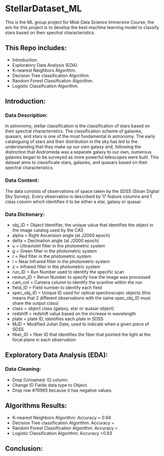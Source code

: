 # StellarDataset_ML

This is the ML group project for Misk Data Science Immersive Course, the aim for this project is to develop the best machine learning model to classify stars based on their spectral characteristics.

## This Repo includes:

- Introduction.
- Exploratory Data Analysis (EDA).
- K-nearest Neighbors Algorithm.
- Decision Tree classification Algorithm.
- Random Forest Classification Algorithm.
- Logistic Classification Algorithm.


## Introduction:

### Data Description:

In astronomy, stellar classification is the classification of stars based on their spectral characteristics. The classification scheme of galaxies, quasars, and stars is one of the most fundamental in astronomy. The early cataloguing of stars and their distribution in the sky has led to the understanding that they make up our own galaxy and, following the distinction that Andromeda was a separate galaxy to our own, numerous galaxies began to be surveyed as more powerful telescopes were built. This datasat aims to classificate stars, galaxies, and quasars based on their spectral characteristics.


### Data Content:

The data consists of observations of space taken by the SDSS (Sloan Digital Sky Survey). Every observation is described by 17 feature columns and 1 class column which identifies it to be either a star, galaxy or quasar.


### Data Dictionary:

- obj_ID = Object Identifier, the unique value that identifies the object in the image catalog used by the CAS
- alpha = Right Ascension angle (at J2000 epoch)
- delta = Declination angle (at J2000 epoch)
- u = Ultraviolet filter in the photometric system
- g = Green filter in the photometric system
- r = Red filter in the photometric system
- i = Near Infrared filter in the photometric system
- z = Infrared filter in the photometric system
- run_ID = Run Number used to identify the specific scan
- rereun_ID = Rerun Number to specify how the image was processed
- cam_col = Camera column to identify the scanline within the run
- field_ID = Field number to identify each field
- spec_obj_ID = Unique ID used for optical spectroscopic objects (this means that 2 different observations with the same spec_obj_ID must share the output class)
- class = object class (galaxy, star or quasar object)
- redshift = redshift value based on the increase in wavelength
- plate = plate ID, identifies each plate in SDSS
- MJD = Modified Julian Date, used to indicate when a given piece of SDSS
- fiber_ID = fiber ID that identifies the fiber that pointed the light at the focal plane in each observation

## Exploratory Data Analysis (EDA):

### Data Cleaning:
- Drop [Unnamed: 0] column.
- Change ID Fields data type to Object.
- Drop row #76965 because it has negative values.


## Algorithms Results:
- K-nearest Neighbors Algorithm: Accuracy = 0.94
- Decision Tree classification Algorithm: Accuracy =
- Random Forest Classification Algorithm: Accuracy =
- Logistic Classification Algorithm: Accuracy =0.93


## Conclusion:



